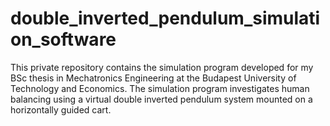 # double_inverted_pendulum_simulation_software
This private repository contains the simulation program developed for my BSc thesis in Mechatronics Engineering at the Budapest University of Technology and Economics. The simulation program investigates human balancing using a virtual double inverted pendulum system mounted on a horizontally guided cart.
